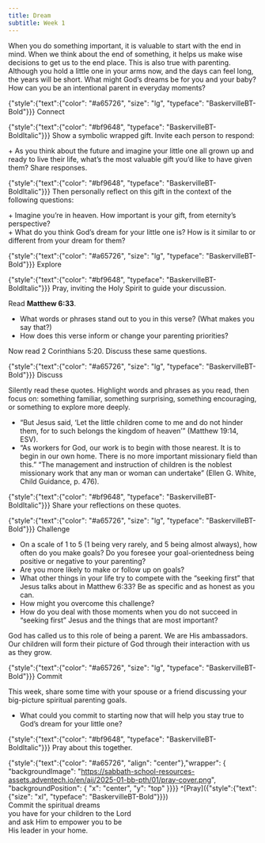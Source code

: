 ```yaml
---
title: Dream
subtitle: Week 1
---
```


When you do something important, it is valuable to start with the end in mind. When we think about the end of something, it helps us make wise decisions to get us to the end place. This is also true with parenting. Although you hold a little one in your arms now, and the days can feel long, the years will be short. What might God’s dreams be for you and your baby? How can you be an intentional parent in everyday moments?

{"style":{"text":{"color": "#a65726", "size": "lg", "typeface": "BaskervilleBT-Bold"}}}
Connect

{"style":{"text":{"color": "#bf9648", "typeface": "BaskervilleBT-BoldItalic"}}}
Show a symbolic wrapped gift. Invite each person to respond:

\+ As you think about the future and imagine your little one all grown up and ready to live their life, what’s the most valuable gift you’d like to have given them? Share responses.

{"style":{"text":{"color": "#bf9648", "typeface": "BaskervilleBT-BoldItalic"}}}
Then personally reflect on this gift in the context of the following questions:

\+ Imagine you’re in heaven. How important is your gift, from eternity’s perspective?\
\+ What do you think God’s dream for your little one is? How is it similar to or different from your dream for them?

{"style":{"text":{"color": "#a65726", "size": "lg", "typeface": "BaskervilleBT-Bold"}}}
Explore

{"style":{"text":{"color": "#bf9648", "typeface": "BaskervilleBT-BoldItalic"}}}
Pray, inviting the Holy Spirit to guide your discussion.

Read **Matthew 6:33**.

+ What words or phrases stand out to you in this verse? (What makes you say that?)
+ How does this verse inform or change your parenting priorities?

Now read 2 Corinthians 5:20. Discuss these same questions.

{"style":{"text":{"color": "#a65726", "size": "lg", "typeface": "BaskervilleBT-Bold"}}}
Discuss

Silently read these quotes. Highlight words and phrases as you read, then focus on: something familiar, something surprising, something encouraging, or something to explore more deeply.

+ “But Jesus said, ‘Let the little children come to me and do not hinder them, for to such belongs the kingdom of heaven’” (Matthew 19:14, ESV).
+ “As workers for God, our work is to begin with those nearest. It is to begin in our own home. There is no more important missionary field than this.” “The management and instruction of children is the noblest missionary work that any man or woman can undertake” (Ellen G. White, Child Guidance, p. 476).

{"style":{"text":{"color": "#bf9648", "typeface": "BaskervilleBT-BoldItalic"}}}
Share your reflections on these quotes.


{"style":{"text":{"color": "#a65726", "size": "lg", "typeface": "BaskervilleBT-Bold"}}}
Challenge

+ On a scale of 1 to 5 (1 being very rarely, and 5 being almost always), how often do you make goals? Do you foresee your goal-orientedness being positive or negative to your parenting?
+ Are you more likely to make or follow up on goals?
+ What other things in your life try to compete with the “seeking first” that Jesus talks about in Matthew 6:33? Be as specific and as honest as you can.
+ How might you overcome this challenge?
+ How do you deal with those moments when you do not succeed in “seeking first” Jesus and the things that are most important?

God has called us to this role of being a parent. We are His ambassadors. Our children will form their picture of God through their interaction with us as they grow.

{"style":{"text":{"color": "#a65726", "size": "lg", "typeface": "BaskervilleBT-Bold"}}}
Commit

This week, share some time with your spouse or a friend discussing your big-picture spiritual parenting goals.

+ What could you commit to starting now that will help you stay true to God’s dream for your little one?

{"style":{"text":{"color": "#bf9648", "typeface": "BaskervilleBT-BoldItalic"}}}
Pray about this together.

{"style":{"text":{"color": "#a65726", "align": "center"},"wrapper": { "backgroundImage": "https://sabbath-school-resources-assets.adventech.io/en/aij/2025-01-bb-pth/01/pray-cover.png", "backgroundPosition": { "x": "center", "y": "top" }}}}
^[Pray]({"style":{"text":{"size": "xl", "typeface": "BaskervilleBT-Bold"}}})\
Commit the spiritual dreams\
you have for your children to the Lord\
and ask Him to empower you to be\
His leader in your home.
 